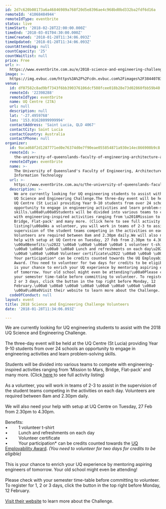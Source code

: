 ```yaml
---
id: 2d7c620b08173a6a46846989a768f20d5e8396ae4c968bd0bd332ba2fdf6d16a
remoteId: '41068484944'
remoteIdType: eventbrite
status: live
timeStart: '2018-02-28T22:00:00.000Z'
timeEnd: '2018-03-01T04:30:00.000Z'
timeCreated: '2018-01-28T11:34:06.093Z'
timeUpdated: '2018-01-28T11:34:06.093Z'
countAttending: null
countCapacity: '25'
countWaitlist: null
price: Free
url: >-
  https://www.eventbrite.com.au/e/2018-science-and-engineering-challenge-volunteers-tickets-41068484944?aff=ebapi
image: >-
  https://img.evbuc.com/https%3A%2F%2Fcdn.evbuc.com%2Fimages%2F38440783%2F12353546711%2F1%2Foriginal.jpg?s=d5ba724def5c001111bab77acbb41f95
venue:
  id: df07582c8ad9bf7343f6bb390376106dcf508fcee018b28e73d02860fbb59b40
  remoteId: '22398288'
  remoteIdType: eventbrite
  name: UQ Centre (27A)
  url: null
  description: null
  lat: '-27.4959768'
  lon: '153.01628099999994'
  contactAddress: 'Saint Lucia, QLD 4067'
  contactCity: Saint Lucia
  contactCountry: Australia
  contactPhone: null
organizer:
  id: 9acad68f2d1287771ed0e76374d0e7f90eae055854871a930e14ec866900b9c8
  remoteId: >-
    the-university-of-queenslands-faculty-of-engineering-architecture-amp-information-technology-6567443537
  remoteIdType: eventbrite
  name: >-
    The University of Queensland's Faculty of Engineering, Architecture \u0026
    Information Technology
  url: >-
    https://www.eventbrite.com.au/o/the-university-of-queenslands-faculty-of-engineering-architecture-amp-information-technology-6567443537
  description: >-
    We are currently looking for UQ engineering students to assist with the 2018
    UQ Science and Engineering Challenge.The three-day event will be held at the
    UQ Centre (St Lucia) providing Year 9-10 students from over 24 schools an
    opportunity to engage in engineering activities and learn problem-solving
    skills.\u00a0\u00a0Students will be divided into various teams to compete
    with engineering-inspired activities ranging from \u2018Mission to Mars,
    Bridge, Flat-pack' and many more. (Click here to see full activity
    listing)\u00a0As a volunteer, you will work in teams of 2-3 to assist in the
    supervision of the student teams competing in the activities on each day.
    Volunteers are required between 8am and 2.30pm daily.We will also need your
    help with setup at UQ Centre on Tuesday, 27 Feb from 2.30pm to 4.30pm.
    \u00a0Benefits:\u2022 \u00a0 \u00a0 \u00a0 \u00a0 1 volunteer t-shirt\u2022
    \u00a0 \u00a0 \u00a0 \u00a0 Lunch and refreshments on each day\u2022 \u00a0
    \u00a0 \u00a0 \u00a0 Volunteer certificate\u2022 \u00a0 \u00a0 \u00a0 \u00a0
    Your participation* can be credits counted towards the UQ Employability
    Award. (You need to volunteer for two days for credits to be eligible)This
    is your chance to enrich your UQ experience by mentoring aspiring engineers
    of tomorrow. Your old school might even be attending!\u00a0Please check with
    your semester time-table before committing to volunteer. To register for 1,
    2 or 3 days, click the button in the top right before Monday, 12
    February.\u00a0 \u00a0 \u00a0 \u00a0 \u00a0 \u00a0 \u00a0 \u00a0
    \u00a0\u00a0Visit their website to learn more about the Challenge.
  codeOfConduct: null
layout: event
title: 2018 Science and Engineering Challenge Volunteers
date: '2018-01-28T11:34:06.093Z'

---
```

<P>We are currently looking for UQ engineering students to assist with the 2018 UQ Science and Engineering Challenge.<BR><BR>The three-day event will be held at the UQ Centre (St Lucia) providing Year 9-10 students from over 24 schools an opportunity to engage in engineering activities and learn problem-solving skills. <BR> <BR>Students will be divided into various teams to compete with engineering-inspired activities ranging from ‘Mission to Mars, Bridge, Flat-pack' and many more. (Click<A HREF="https://www.eait.uq.edu.au/uq-science-and-engineering-challenge-2018" TARGET="_blank" REL="noreferrer noopener nofollow noopener noreferrer nofollow"><SPAN> here</SPAN> </A>to see full activity listing)<BR> <BR>As a volunteer, you will work in teams of 2-3 to assist in the supervision of the student teams competing in the activities on each day. Volunteers are required between 8am and 2.30pm daily.<BR><BR>We will also need your help with setup at UQ Centre on Tuesday, 27 Feb from 2.30pm to 4.30pm.  <BR><BR>Benefits:<BR>•         1 volunteer t-shirt<BR>•         Lunch and refreshments on each day<BR>•         Volunteer certificate<BR>•         Your participation* can be credits counted towards the <A HREF="https://employability.uq.edu.au/award" TARGET="_blank" REL="noreferrer noopener nofollow noopener noreferrer nofollow"><SPAN>UQ Employability Award</SPAN></A>.<I> (You need to volunteer for two days for credits to be eligible)</I><BR><BR>This is your chance to enrich your UQ experience by mentoring aspiring engineers of tomorrow. Your old school might even be attending!<BR> <BR>Please check with your semester time-table before committing to volunteer. To register for 1, 2 or 3 days, c<SPAN>lick the button in the top right before Monday, 12 February.</SPAN><BR>                  <BR><A HREF="http://www.newcastle.edu.au/about-uon/governance-and-leadership/faculties-and-schools/faculty-of-engineering-and-built-environment/science-and-engineering-challenge/about-us" TARGET="_blank" REL="noreferrer noopener nofollow noopener noreferrer nofollow"><SPAN>Visit their website</SPAN></A> to learn more about the Challenge.</P>
